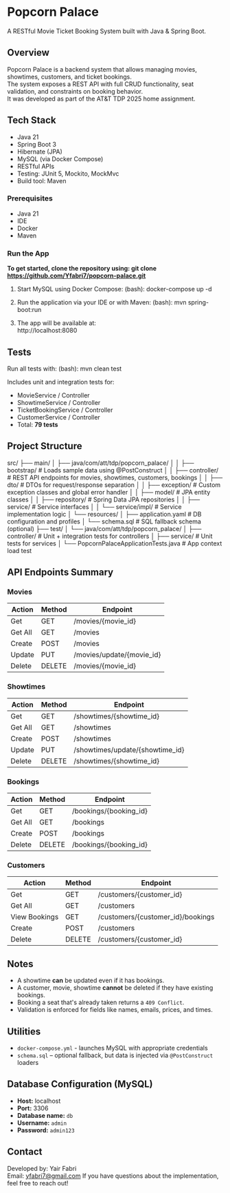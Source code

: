 # Popcorn Palace
A RESTful Movie Ticket Booking System built with Java & Spring Boot.

## Overview  
Popcorn Palace is a backend system that allows managing movies, showtimes, customers, and ticket bookings.  
The system exposes a REST API with full CRUD functionality, seat validation, and constraints on booking behavior.  
It was developed as part of the AT&T TDP 2025 home assignment.

## Tech Stack  
- Java 21  
- Spring Boot 3  
- Hibernate (JPA)  
- MySQL (via Docker Compose)  
- RESTful APIs  
- Testing: JUnit 5, Mockito, MockMvc  
- Build tool: Maven 

### Prerequisites  
- Java 21
- IDE   
- Docker
- Maven

### Run the App
**To get started, clone the repository using: git clone https://github.com/Yfabri7/popcorn-palace.git**
1. Start MySQL using Docker Compose:
   (bash):
   docker-compose up -d 

3. Run the application via your IDE or with Maven:
   (bash):
   mvn spring-boot:run

4. The app will be available at:  
   http://localhost:8080

## Tests
Run all tests with:
(bash):
mvn clean test

Includes unit and integration tests for:
- MovieService / Controller  
- ShowtimeService / Controller  
- TicketBookingService / Controller  
- CustomerService / Controller  
- Total: **79 tests**

## Project Structure
src/
├── main/
│   ├── java/com/att/tdp/popcorn_palace/
│   │   ├── bootstrap/              # Loads sample data using @PostConstruct
│   │   ├── controller/             # REST API endpoints for movies, showtimes, customers, bookings
│   │   ├── dto/                    # DTOs for request/response separation
│   │   ├── exception/              # Custom exception classes and global error handler
│   │   ├── model/                  # JPA entity classes
│   │   ├── repository/             # Spring Data JPA repositories
│   │   ├── service/                # Service interfaces
│   │   └── service/impl/           # Service implementation logic
│   └── resources/
│       ├── application.yaml        # DB configuration and profiles
│       └── schema.sql              # SQL fallback schema (optional)
├── test/
│   └── java/com/att/tdp/popcorn_palace/
│       ├── controller/             # Unit + integration tests for controllers
│       ├── service/                # Unit tests for services
│       └── PopcornPalaceApplicationTests.java # App context load test

## API Endpoints Summary

### Movies
| Action   | Method | Endpoint                  |
|----------|--------|---------------------------|
| Get      | GET    | /movies/{movie_id}        |
| Get All  | GET    | /movies                   |
| Create   | POST   | /movies                   |
| Update   | PUT    | /movies/update/{movie_id} |
| Delete   | DELETE | /movies/{movie_id}        |

### Showtimes
| Action   | Method | Endpoint                        |
|----------|--------|---------------------------------|
| Get      | GET    | /showtimes/{showtime_id}        |
| Get All  | GET    | /showtimes                      |
| Create   | POST   | /showtimes                      |
| Update   | PUT    | /showtimes/update/{showtime_id} |
| Delete   | DELETE | /showtimes/{showtime_id}        |

### Bookings
| Action   | Method | Endpoint               |
|----------|--------|------------------------|
| Get      | GET    | /bookings/{booking_id} |
| Get All  | GET    | /bookings              |
| Create   | POST   | /bookings              |
| Delete   | DELETE | /bookings/{booking_id} |

### Customers
| Action         | Method | Endpoint                          |
|----------------|--------|-----------------------------------|
| Get            | GET    | /customers/{customer_id}          |
| Get All        | GET    | /customers                        |
| View Bookings  | GET    | /customers/{customer_id}/bookings |
| Create         | POST   | /customers                        |
| Delete         | DELETE | /customers/{customer_id}          |

## Notes
- A showtime **can** be updated even if it has bookings.
- A customer, movie, showtime **cannot** be deleted if they have existing bookings.
- Booking a seat that's already taken returns a `409 Conflict`.
- Validation is enforced for fields like names, emails, prices, and times.

## Utilities
- `docker-compose.yml` - launches MySQL with appropriate credentials
- `schema.sql` – optional fallback, but data is injected via `@PostConstruct` loaders

## Database Configuration (MySQL)
- **Host:** localhost  
- **Port:** 3306  
- **Database name:** `db`  
- **Username:** `admin`  
- **Password:** `admin123` 

## Contact
Developed by: Yair Fabri  
Email: yfabri7@gmail.com
If you have questions about the implementation, feel free to reach out!
